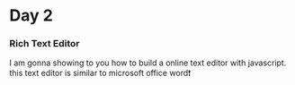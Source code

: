 # Day 2

### Rich Text Editor
I am gonna showing to you how to build a online text editor with javascript. this text editor is similar to microsoft office word❗️


